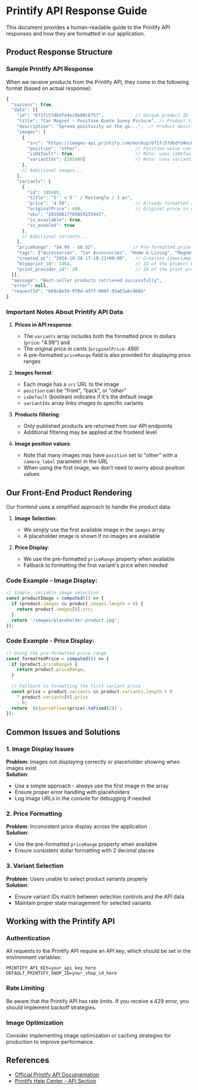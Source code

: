 # Printify API Response Guide

This document provides a human-readable guide to the Printify API responses and how they are formatted in our application.

## Product Response Structure

### Sample Printify API Response
When we receive products from the Printify API, they come in the following format (based on actual response):

```javascript
{
  "success": true,
  "data": [{
    "id": "671fc57dbdfd4ec6b00c6757",            // Unique product ID
    "title": "Car Magnet - Positive Quote Sunny Picture", // Product title
    "description": "Spread positivity on the go...",  // Product description (HTML formatted)
    "images": [
      {
        "src": "https://images-api.printify.com/mockup/671fc57dbdfd4ec6b00c6757/105489/102252/car-magnet-positive-quote-sunny-picture.jpg?camera_label=front",
        "position": "other",                     // Position value can be "front", "back", "other"
        "isDefault": true,                       // Note: uses isDefault, not is_default
        "variantIds": [105489]                   // Note: uses variantIds, not variant_ids
      },
      // Additional images...
    ],
    "variants": [
      {
        "id": 105489,
        "title": "5'' × 5'' / Rectangle / 1 pc",
        "price": "4.99",                         // Already formatted as a string with dollars
        "originalPrice": 499,                    // Original price in cents
        "sku": "20358617705059253442",
        "is_available": true,
        "is_enabled": true
      },
      // Additional variants...
    ],
    "priceRange": "$4.99 - $6.52",              // Pre-formatted price range as a string
    "tags": ["Accessories", "Car Accessories", "Home & Living", "Magnets & Stickers", "Magnets", "Sublimation", "US Elections Season", "Halloween"],
    "created_at": "2024-10-28 17:10:21+00:00",   // Creation timestamp
    "blueprint_id": 1464,                        // ID of the product blueprint (template)
    "print_provider_id": 28                      // ID of the print provider
  }],
  "message": "Best-seller products retrieved successfully",
  "error": null,
  "requestId": "b69c8e50-970d-457f-909f-03a63abc8b6b"
}
```

### Important Notes About Printify API Data

1. **Prices in API response**: 
   - The `variants` array includes both the formatted price in dollars (`price`: "4.99") and 
   - The original price in cents (`originalPrice`: 499)
   - A pre-formatted `priceRange` field is also provided for displaying price ranges

2. **Images format**: 
   - Each image has a `src` URL to the image
   - `position` can be "front", "back", or "other"
   - `isDefault` (boolean) indicates if it's the default image
   - `variantIds` array links images to specific variants

3. **Products filtering**:
   - Only published products are returned from our API endpoints
   - Additional filtering may be applied at the frontend level

4. **Image position values**:
   - Note that many images may have `position` set to "other" with a `camera_label` parameter in the URL
   - When using the first image, we don't need to worry about position values

## Our Front-End Product Rendering

Our frontend uses a simplified approach to handle the product data:

1. **Image Selection**:
   - We simply use the first available image in the `images` array
   - A placeholder image is shown if no images are available

2. **Price Display**:
   - We use the pre-formatted `priceRange` property when available
   - Fallback to formatting the first variant's price when needed

### Code Example - Image Display:

```javascript
// Simple, reliable image selection
const productImage = computed(() => {
  if (product.images && product.images.length > 0) {
    return product.images[0].src;
  }
  return '/images/placeholder-product.jpg';
});
```

### Code Example - Price Display:

```javascript
// Using the pre-formatted price range
const formattedPrice = computed(() => {
  if (product.priceRange) {
    return product.priceRange;
  }
  
  // Fallback to formatting the first variant price
  const price = product.variants && product.variants.length > 0
    ? product.variants[0].price
    : 0;
  return `$${parseFloat(price).toFixed(2)}`;
});
```

## Common Issues and Solutions

### 1. Image Display Issues

**Problem**: Images not displaying correctly or placeholder showing when images exist  
**Solution**: 
- Use a simple approach - always use the first image in the array
- Ensure proper error handling with placeholders
- Log image URLs in the console for debugging if needed

### 2. Price Formatting

**Problem**: Inconsistent price display across the application  
**Solution**: 
- Use the pre-formatted `priceRange` property when available
- Ensure consistent dollar formatting with 2 decimal places

### 3. Variant Selection

**Problem**: Users unable to select product variants properly  
**Solution**:
- Ensure variant IDs match between selection controls and the API data
- Maintain proper state management for selected variants

## Working with the Printify API

### Authentication

All requests to the Printify API require an API key, which should be set in the environment variables:

```
PRINTIFY_API_KEY=your_api_key_here
DEFAULT_PRINTIFY_SHOP_ID=your_shop_id_here
```

### Rate Limiting

Be aware that the Printify API has rate limits. If you receive a 429 error, you should implement backoff strategies.

### Image Optimization

Consider implementing image optimization or caching strategies for production to improve performance.

## References

- [Official Printify API Documentation](https://developers.printify.com/)
- [Printify Help Center - API Section](https://help.printify.com/hc/en-us/sections/4471760080657-Printify-API)

